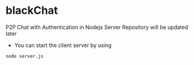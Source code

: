 # blackChat
P2P Chat with Authentication in Nodejs
Server Repository will be updated later

- You can start the client server by using
```
node server.js
```
